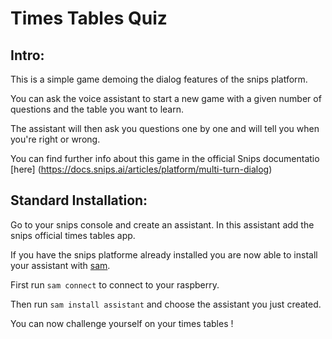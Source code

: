 # Times Tables Quiz

## Intro:

This is a simple game demoing the dialog features of the snips platform.

You can ask the voice assistant to start a new game with a given number of questions and the table you want to learn.

The assistant will then ask you questions one by one and will tell you when you're right or wrong.

You can find further info about this game in the official Snips documentatio [here]
(https://docs.snips.ai/articles/platform/multi-turn-dialog)

## Standard Installation:

Go to your snips console and create an assistant. In this assistant add the snips official times tables app.

If you have the snips platforme already installed you are now able to install your assistant with [sam](https://snips.gitbook.io/getting-started/installation).

First run `sam connect` to connect to your raspberry.

Then run `sam install assistant` and choose the assistant you just created.

You can now challenge yourself on your times tables !
